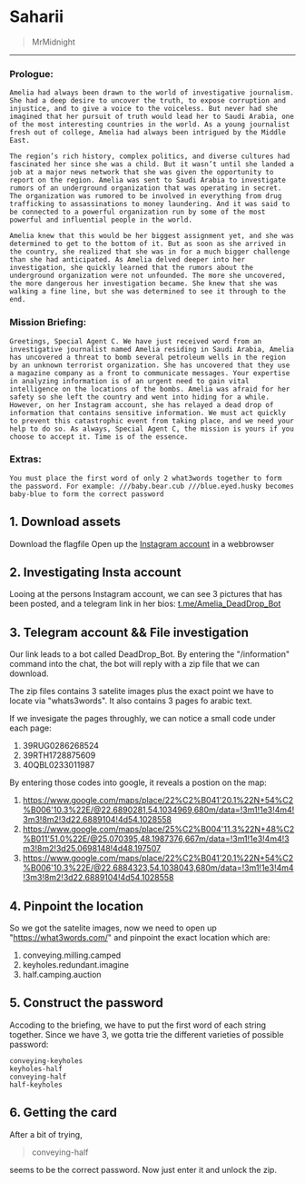 
# Saharii
> MrMidnight

-----------------------------------------

### Prologue:
```
Amelia had always been drawn to the world of investigative journalism. She had a deep desire to uncover the truth, to expose corruption and injustice, and to give a voice to the voiceless. But never had she imagined that her pursuit of truth would lead her to Saudi Arabia, one of the most interesting countries in the world. As a young journalist fresh out of college, Amelia had always been intrigued by the Middle East.

The region’s rich history, complex politics, and diverse cultures had fascinated her since she was a child. But it wasn’t until she landed a job at a major news network that she was given the opportunity to report on the region. Amelia was sent to Saudi Arabia to investigate rumors of an underground organization that was operating in secret. The organization was rumored to be involved in everything from drug trafficking to assassinations to money laundering. And it was said to be connected to a powerful organization run by some of the most powerful and influential people in the world.

Amelia knew that this would be her biggest assignment yet, and she was determined to get to the bottom of it. But as soon as she arrived in the country, she realized that she was in for a much bigger challenge than she had anticipated. As Amelia delved deeper into her investigation, she quickly learned that the rumors about the underground organization were not unfounded. The more she uncovered, the more dangerous her investigation became. She knew that she was walking a fine line, but she was determined to see it through to the end.
```


### Mission Briefing:

```
Greetings, Special Agent C. We have just received word from an investigative journalist named Amelia residing in Saudi Arabia, Amelia has uncovered a threat to bomb several petroleum wells in the region by an unknown terrorist organization. She has uncovered that they use a magazine company as a front to communicate messages. Your expertise in analyzing information is of an urgent need to gain vital intelligence on the locations of the bombs. Amelia was afraid for her safety so she left the country and went into hiding for a while. However, on her Instagram account, she has relayed a dead drop of information that contains sensitive information. We must act quickly to prevent this catastrophic event from taking place, and we need your help to do so. As always, Special Agent C, the mission is yours if you choose to accept it. Time is of the essence.
```

### Extras:
```
You must place the first word of only 2 what3words together to form the password. For example: ///baby.bear.cub ///blue.eyed.husky becomes baby-blue to form the correct password
```

## 1. Download assets

Download the flagfile
Open up the [Instagram account](https://www.instagram.com/ameliac008/) in a webbrowser

## 2. Investigating Insta account

Looing at the persons Instagram account, we can see 3 pictures that has been posted, and a telegram link in her bios: [t.me/Amelia_DeadDrop_Bot](https://l.instagram.com/?u=https%3A%2F%2Ft.me%2FAmelia_DeadDrop_Bot&e=AT1OogloqkozW1JydSbzXk3SaHLLeqyzArkVu_TpvK-LWw-XPC_1l75jjdByHHoBxpEvjmB5U7tBjWRR_0brOapbRdEqYuiMfqg5Pq7LObaR7fn-)

## 3. Telegram account && File investigation

Our link leads to a bot called DeadDrop_Bot. By entering the "/information" command into the chat, the bot will reply with a zip file that we can download.

The zip files contains 3 satelite images plus the exact point we have to locate via "whats3words". It also contains 3 pages fo arabic text.

If we invesigate the pages throughly, we can notice a small code under each page:

1. 39RUG0286268524
2. 39RTH1728875609
3. 40QBL0233011987

By entering those codes into google, it reveals a postion on the map:

1. https://www.google.com/maps/place/22%C2%B041'20.1%22N+54%C2%B006'10.3%22E/@22.6890281,54.1034969,680m/data=!3m1!1e3!4m4!3m3!8m2!3d22.6889104!4d54.1028558
2. https://www.google.com/maps/place/25%C2%B004'11.3%22N+48%C2%B011'51.0%22E/@25.070395,48.1987376,667m/data=!3m1!1e3!4m4!3m3!8m2!3d25.0698148!4d48.197507
3. https://www.google.com/maps/place/22%C2%B041'20.1%22N+54%C2%B006'10.3%22E/@22.6884323,54.1038043,680m/data=!3m1!1e3!4m4!3m3!8m2!3d22.6889104!4d54.1028558

## 4. Pinpoint the location

So we got the satelite images, now we need to open up "https://what3words.com/" and pinpoint the exact location which are:

1. conveying.milling.camped
2. keyholes.redundant.imagine
3. half.camping.auction

## 5. Construct the password

Accoding to the briefing, we have to put the first word of each string together. Since we have 3, we gotta trie the different varieties of possible password:

```
conveying-keyholes
keyholes-half
conveying-half
half-keyholes
```

## 6. Getting the card

After a bit of trying, 
>conveying-half

seems to be the correct password. Now just enter it and unlock the zip.